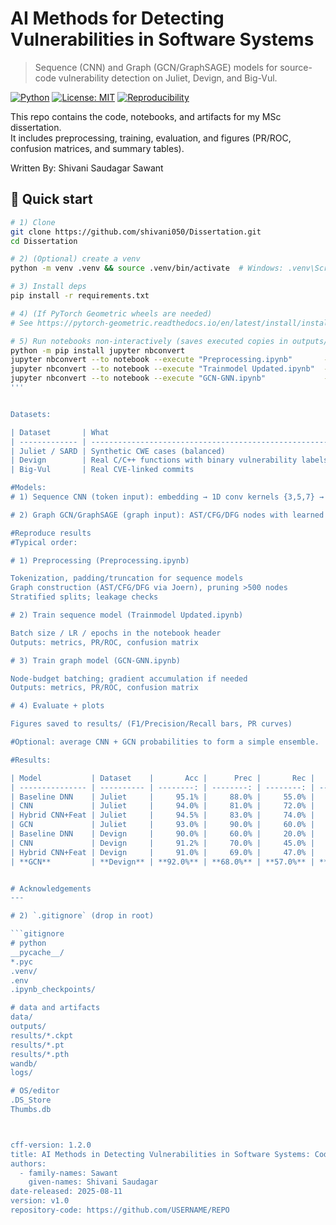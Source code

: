 # AI Methods for Detecting Vulnerabilities in Software Systems
> Sequence (CNN) and Graph (GCN/GraphSAGE) models for source-code vulnerability detection on Juliet, Devign, and Big-Vul.

[![Python](https://img.shields.io/badge/python-3.10+-informational)]()
[![License: MIT](https://img.shields.io/badge/License-MIT-green.svg)]()
[![Reproducibility](https://img.shields.io/badge/reproducible-yes-success)]()

This repo contains the code, notebooks, and artifacts for my MSc dissertation.  
It includes preprocessing, training, evaluation, and figures (PR/ROC, confusion matrices, and summary tables).

Written By:
Shivani Saudagar Sawant

## 🔧 Quick start

```bash
# 1) Clone
git clone https://github.com/shivani050/Dissertation.git
cd Dissertation

# 2) (Optional) create a venv
python -m venv .venv && source .venv/bin/activate  # Windows: .venv\Scripts\activate

# 3) Install deps
pip install -r requirements.txt

# 4) (If PyTorch Geometric wheels are needed)
# See https://pytorch-geometric.readthedocs.io/en/latest/install/installation.html

# 5) Run notebooks non-interactively (saves executed copies in outputs/)
python -m pip install jupyter nbconvert
jupyter nbconvert --to notebook --execute "Preprocessing.ipynb"       --output "outputs/Preprocessing.run.ipynb"
jupyter nbconvert --to notebook --execute "Trainmodel Updated.ipynb"  --output "outputs/Train_CNN.run.ipynb"
jupyter nbconvert --to notebook --execute "GCN-GNN.ipynb"             --output "outputs/Train_GCN.run.ipynb"
'''


Datasets:

| Dataset       | What                                                  | Link                                                                                                           |
| ------------- | ----------------------------------------------------- | -------------------------------------------------------------------------------------------------------------- |
| Juliet / SARD | Synthetic CWE cases (balanced)                        | [https://samate.nist.gov/SARD/](https://samate.nist.gov/SARD/)                                                 |
| Devign        | Real C/C++ functions with binary vulnerability labels | [https://github.com/epicosy/devign](https://github.com/epicosy/devign)                                         |
| Big-Vul       | Real CVE-linked commits                               | [https://www.kaggle.com/datasets/kaggler10240/msr-data](https://www.kaggle.com/datasets/kaggler10240/msr-data) |

#Models:
# 1) Sequence CNN (token input): embedding → 1D conv kernels {3,5,7} → global max-pool → dense → sigmoid.

# 2) Graph GCN/GraphSAGE (graph input): AST/CFG/DFG nodes with learned embeddings → 3× GraphSAGE → global pool → dense.

#Reproduce results
#Typical order:

# 1) Preprocessing (Preprocessing.ipynb)

Tokenization, padding/truncation for sequence models
Graph construction (AST/CFG/DFG via Joern), pruning >500 nodes
Stratified splits; leakage checks

# 2) Train sequence model (Trainmodel Updated.ipynb)

Batch size / LR / epochs in the notebook header
Outputs: metrics, PR/ROC, confusion matrix

# 3) Train graph model (GCN-GNN.ipynb)

Node-budget batching; gradient accumulation if needed
Outputs: metrics, PR/ROC, confusion matrix

# 4) Evaluate + plots

Figures saved to results/ (F1/Precision/Recall bars, PR curves)

#Optional: average CNN + GCN probabilities to form a simple ensemble.

#Results:

| Model           | Dataset    |       Acc |      Prec |       Rec |        F1 |
| --------------- | ---------- | --------: | --------: | --------: | --------: |
| Baseline DNN    | Juliet     |     95.1% |     88.0% |     55.0% |     68.0% |
| CNN             | Juliet     |     94.0% |     81.0% |     72.0% |     76.0% |
| Hybrid CNN+Feat | Juliet     |     94.5% |     83.0% |     74.0% |     78.0% |
| GCN             | Juliet     |     93.0% |     90.0% |     60.0% |     72.0% |
| Baseline DNN    | Devign     |     90.0% |     60.0% |     20.0% |     30.0% |
| CNN             | Devign     |     91.2% |     70.0% |     45.0% |     55.0% |
| Hybrid CNN+Feat | Devign     |     91.0% |     69.0% |     47.0% |     56.0% |
| **GCN**         | **Devign** | **92.0%** | **68.0%** | **57.0%** | **62.0%** |


# Acknowledgements
---

# 2) `.gitignore` (drop in root)

```gitignore
# python
__pycache__/
*.pyc
.venv/
.env
.ipynb_checkpoints/

# data and artifacts
data/
outputs/
results/*.ckpt
results/*.pt
results/*.pth
wandb/
logs/

# OS/editor
.DS_Store
Thumbs.db



cff-version: 1.2.0
title: AI Methods in Detecting Vulnerabilities in Software Systems: Code and Artifacts
authors:
  - family-names: Sawant
    given-names: Shivani Saudagar
date-released: 2025-08-11
version: v1.0
repository-code: https://github.com/USERNAME/REPO



